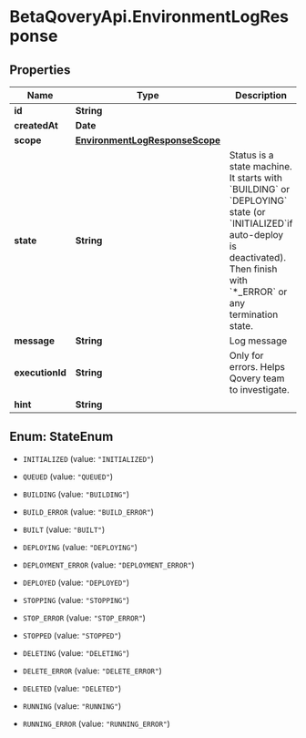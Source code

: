 # BetaQoveryApi.EnvironmentLogResponse

## Properties

Name | Type | Description | Notes
------------ | ------------- | ------------- | -------------
**id** | **String** |  | 
**createdAt** | **Date** |  | 
**scope** | [**EnvironmentLogResponseScope**](EnvironmentLogResponseScope.md) |  | [optional] 
**state** | **String** | Status is a state machine. It starts with &#x60;BUILDING&#x60; or &#x60;DEPLOYING&#x60; state (or &#x60;INITIALIZED&#x60;if auto-deploy is deactivated). Then finish with &#x60;*_ERROR&#x60; or any termination state.  | [optional] 
**message** | **String** | Log message | 
**executionId** | **String** | Only for errors. Helps Qovery team to investigate. | [optional] 
**hint** | **String** |  | [optional] 



## Enum: StateEnum


* `INITIALIZED` (value: `"INITIALIZED"`)

* `QUEUED` (value: `"QUEUED"`)

* `BUILDING` (value: `"BUILDING"`)

* `BUILD_ERROR` (value: `"BUILD_ERROR"`)

* `BUILT` (value: `"BUILT"`)

* `DEPLOYING` (value: `"DEPLOYING"`)

* `DEPLOYMENT_ERROR` (value: `"DEPLOYMENT_ERROR"`)

* `DEPLOYED` (value: `"DEPLOYED"`)

* `STOPPING` (value: `"STOPPING"`)

* `STOP_ERROR` (value: `"STOP_ERROR"`)

* `STOPPED` (value: `"STOPPED"`)

* `DELETING` (value: `"DELETING"`)

* `DELETE_ERROR` (value: `"DELETE_ERROR"`)

* `DELETED` (value: `"DELETED"`)

* `RUNNING` (value: `"RUNNING"`)

* `RUNNING_ERROR` (value: `"RUNNING_ERROR"`)




